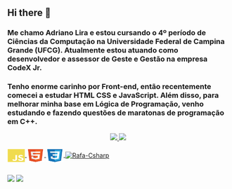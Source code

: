 ## Hi there 👋
### Me chamo Adriano Lira e estou cursando o 4º período de Ciências da Computação na Universidade Federal de Campina Grande (UFCG). Atualmente estou atuando como desenvolvedor e assessor de Geste e Gestão na empresa CodeX Jr. 
### Tenho enorme carinho por Front-end, então recentemente comecei a estudar HTML CSS e JavaScript. Além disso, para melhorar minha base em Lógica de Programação, venho estudando e fazendo questões de maratonas de programação em C++.
<div align="center">
  <a href="https://github.com/liradriano">
  <img height="160em" src="https://github-readme-stats.vercel.app/api?username=liradriano&show_icons=true&theme=dracula&include_all_commits=true&count_private=true"/>
  <img height="160em" src="https://github-readme-stats.vercel.app/api/top-langs/?username=liradriano&layout=compact&langs_count=7&theme=dracula"/>
</div>
<div style="display: inline_block"><br>
  <img align="center" alt="Js" height="30" width="40" src="https://raw.githubusercontent.com/devicons/devicon/master/icons/javascript/javascript-plain.svg">
  <img align="center" alt="Rafa-HTML" height="30" width="40" src="https://raw.githubusercontent.com/devicons/devicon/master/icons/html5/html5-original.svg">
  <img align="center" alt="Rafa-CSS" height="30" width="40" src="https://raw.githubusercontent.com/devicons/devicon/master/icons/css3/css3-original.svg">
  <img align="center" alt="Rafa-Csharp" height="30" width="40" src="https://cdn.jsdelivr.net/gh/devicons/devicon/icons/cplusplus/cplusplus-original.svg">
</div>
  
  ##
 
<div> 
  <a href = "mailto:contatoadriano.junior@ccc.ufcg.edu.br"><img src="https://img.shields.io/badge/-Gmail-%23333?style=for-the-badge&logo=gmail&logoColor=white" target="_blank"></a>
  <a href="https://www.linkedin.com/in/adriano-lira-369b231b8/" target="_blank"><img src="https://img.shields.io/badge/-LinkedIn-%230077B5?style=for-the-badge&logo=linkedin&logoColor=white" target="_blank"></a> 
 

 
</div>
